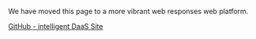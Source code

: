 We have moved this page to a more vibrant web responses web platform.

<a href="https://redhat-healthcare.github.io/iDAAS/">GitHub - intelligent DaaS Site</a>
